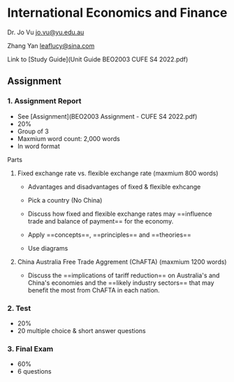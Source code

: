 # International Economics and Finance

Dr. Jo Vu jo.vu@yu.edu.au

Zhang Yan leaflucy@sina.com

Link to [Study Guide](Unit Guide BEO2003 CUFE S4 2022.pdf) 

## Assignment

### 1. Assignment Report

- See [Assignment](BEO2003 Assignment - CUFE S4 2022.pdf)
- 20%
- Group of 3
- Maxmium word count: 2,000 words
- In word format

Parts

1. Fixed exchange rate vs. flexible exchange rate (maxmium 800 words)

   - Advantages and disadvantages of fixed & flexible exhcange

   - Pick a country (No China)

   - Discuss how fixed and flexible exchange rates may ==influence trade and balance of payment== for the economy.

   - Apply ==concepts==, ==principles== and ==theories==
   - Use diagrams

2. China Australia Free Trade Aggrement (ChAFTA) (maxmium 1200 words)

   - Discuss the ==implications of tariff reduction== on Australia's and China's economies and the ==likely industry sectors== that may benefit the most from ChAFTA in each nation.

   

### 2. Test

- 20%
- 20 multiple choice & short answer questions

### 3. Final Exam

- 60%
- 6 questions